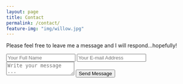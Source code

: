 ```yaml
---
layout: page
title: Contact
permalink: /contact/
feature-img: "img/willow.jpg"
---
```


Please feel free to leave me a message and I will respond...hopefully!

<form action="https://getsimpleform.com/messages?form_api_token=82e31b1e3477d49a1b80baba107e62f5" method="post">
  <!-- the redirect_to is optional, the form will redirect to the referrer on submission -->
  <input type='hidden' name='redirect_to' value='https://erinworth.github.io/thank-you/' />
  <input type='text' name='name' placeholder='Your Full Name' />


  <input type='email' name='email' placeholder='Your E-mail Address' />


  <textarea name='message' placeholder='Write your message ...'></textarea>
  <input type='submit' value='Send Message' />
</form>
